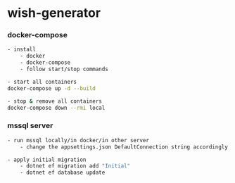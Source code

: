 # wish-generator

### docker-compose
```bash
- install
    - docker
    - docker-compose
    - follow start/stop commands

- start all containers
docker-compose up -d --build

- stop & remove all containers 
docker-compose down --rmi local
```

### mssql server
```bash
- run mssql locally/in docker/in other server
    - change the appsettings.json DefaultConnection string accordingly

- apply initial migration
    - dotnet ef migration add "Initial"
    - dotnet ef database update
```